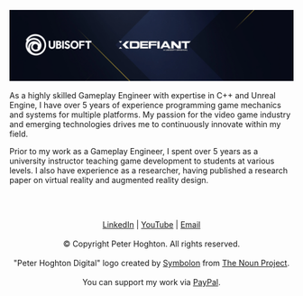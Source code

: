 ![Image](CoverPhoto.png)

As a highly skilled Gameplay Engineer with expertise in C++ and Unreal Engine, I have over 5 years of experience programming game mechanics and systems for multiple platforms. My passion for the video game industry and emerging technologies drives me to continuously innovate within my field.

Prior to my work as a Gameplay Engineer, I spent over 5 years as a university instructor teaching game development to students at various levels. I also have experience as a researcher, having published a research paper on virtual reality and augmented reality design.

<br><br>

<p align="center"> 
  <a href="https://www.linkedin.com/in/peter-hoghton/">LinkedIn</a> | 
  <a href="https://www.youtube.com/@PeterHoghtonDigital">YouTube</a> | 
  <a href="mailto:peterhoghtondigital@gmail.com">Email</a>
  <br><br>© Copyright Peter Hoghton. All rights reserved.
  <br><br>"Peter Hoghton Digital" logo created by <a href="https://thenounproject.com/symbolon/">Symbolon</a> from <a href="https://thenounproject.com/">The Noun Project</a>.
  <br><br>You can support my work via <a href="https://www.paypal.com/paypalme/PeterHoghtonDigital">PayPal</a>.
</p>
